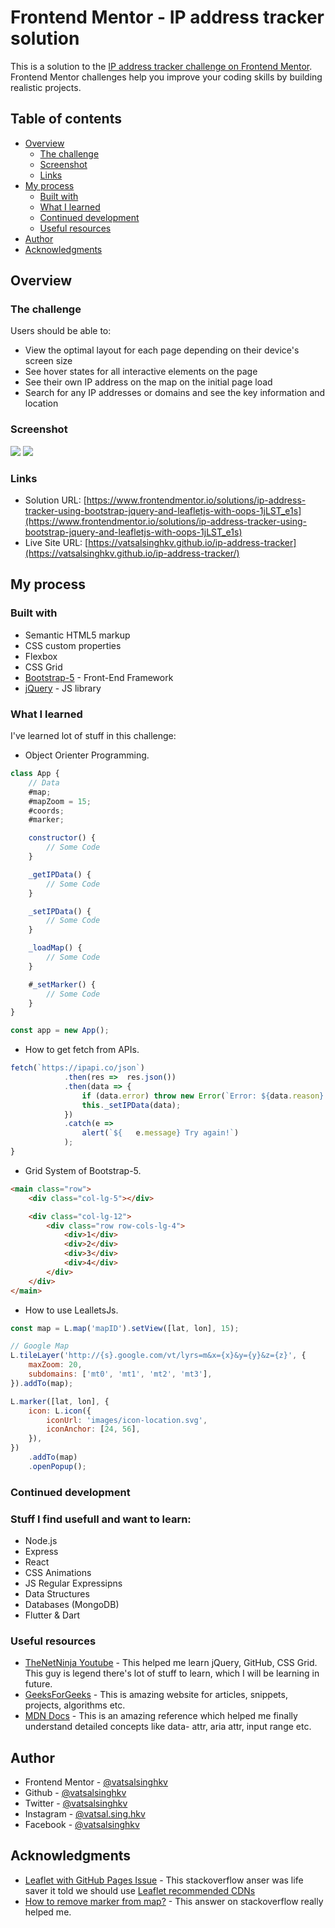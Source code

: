 # Frontend Mentor - IP address tracker solution

This is a solution to the [IP address tracker challenge on Frontend Mentor](https://www.frontendmentor.io/challenges/ip-address-tracker-I8-0yYAH0). Frontend Mentor challenges help you improve your coding skills by building realistic projects.

## Table of contents

- [Overview](#overview)
  - [The challenge](#the-challenge)
  - [Screenshot](#screenshot)
  - [Links](#links)
- [My process](#my-process)
  - [Built with](#built-with)
  - [What I learned](#what-i-learned)
  - [Continued development](#continued-development)
  - [Useful resources](#useful-resources)
- [Author](#author)
- [Acknowledgments](#acknowledgments)

## Overview

### The challenge

Users should be able to:

- View the optimal layout for each page depending on their device's screen size
- See hover states for all interactive elements on the page
- See their own IP address on the map on the initial page load
- Search for any IP addresses or domains and see the key information and location

### Screenshot

![](./screenshots/screenshot-desktop.png)
![](./screenshots/screenshot-mobile.png)

### Links

- Solution URL: [https://www.frontendmentor.io/solutions/ip-address-tracker-using-bootstrap-jquery-and-leafletjs-with-oops-1jLST_e1s](https://www.frontendmentor.io/solutions/ip-address-tracker-using-bootstrap-jquery-and-leafletjs-with-oops-1jLST_e1s)
- Live Site URL: [https://vatsalsinghkv.github.io/ip-address-tracker](https://vatsalsinghkv.github.io/ip-address-tracker/)

## My process

### Built with

- Semantic HTML5 markup
- CSS custom properties
- Flexbox
- CSS Grid
- [Bootstrap-5](https://getbootstrap.com/) - Front-End Framework
- [jQuery](https://jquery.com/) - JS library

### What I learned

I've learned lot of stuff in this challenge:

- Object Orienter Programming.

```js
class App {
	// Data
	#map;
	#mapZoom = 15;
	#coords;
	#marker;

	constructor() {
		// Some Code
	}

	_getIPData() {
		// Some Code
	}

	_setIPData() {
		// Some Code
	}

	_loadMap() {
		// Some Code
	}

	#_setMarker() {
		// Some Code
	}
}

const app = new App();
```

- How to get fetch from APIs.

```js
fetch(`https://ipapi.co/json`)
			.then(res =>  res.json())
			.then(data => {
				if (data.error) throw new Error(`Error: ${data.reason}.`);
				this._setIPData(data);
			})
			.catch(e =>
				alert(`${	e.message} Try again!`)
			);
}
```

- Grid System of Bootstrap-5.

```html
<main class="row">
	<div class="col-lg-5"></div>

	<div class="col-lg-12">
		<div class="row row-cols-lg-4">
			<div>1</div>
			<div>2</div>
			<div>3</div>
			<div>4</div>
		</div>
	</div>
</main>
```

- How to use LealletsJs.

```js
const map = L.map('mapID').setView([lat, lon], 15);

// Google Map
L.tileLayer('http://{s}.google.com/vt/lyrs=m&x={x}&y={y}&z={z}', {
	maxZoom: 20,
	subdomains: ['mt0', 'mt1', 'mt2', 'mt3'],
}).addTo(map);

L.marker([lat, lon], {
	icon: L.icon({
		iconUrl: 'images/icon-location.svg',
		iconAnchor: [24, 56],
	}),
})
	.addTo(map)
	.openPopup();
```

### Continued development

### Stuff I find usefull and want to learn:

- Node.js
- Express
- React
- CSS Animations
- JS Regular Expressipns
- Data Structures
- Databases (MongoDB)
- Flutter & Dart

### Useful resources

- [TheNetNinja Youtube](https://www.youtube.com/c/TheNetNinja) - This helped me learn jQuery, GitHub, CSS Grid. This guy is legend there's lot of stuff to learn, which I will be learning in future.
- [GeeksForGeeks](https://www.geeksforgeeks.org/) - This is amazing website for articles, snippets, projects, algorithms etc.
- [MDN Docs](https://developer.mozilla.org/en-US/) - This is an amazing reference which helped me finally understand detailed concepts like data- attr, aria attr, input range etc.

## Author

- Frontend Mentor - [@vatsalsinghkv](https://www.frontendmentor.io/profile/vatsalsinghkv)
- Github - [@vatsalsinghkv](https://github.com/vatsalsinghkv)
- Twitter - [@vatsalsinghkv](https://www.twitter.com/vatsalsinghkv)
- Instagram - [@vatsal.sing.hkv](https://www.instagram.com/vatsal.singh.kv)
- Facebook - [@vatsalsinghkv](https://www.facebook.com/vatsal.singh.kv)

## Acknowledgments

- [Leaflet with GitHub Pages Issue](https://stackoverflow.com/a/38137636/14076424) - This stackoverflow anser was life saver it told we should use [Leaflet recommended CDNs](http://leafletjs.com/download.html)
- [How to remove marker from map?](https://stackoverflow.com/a/10030930/14076424) - This answer on stackoverflow really helped me.
